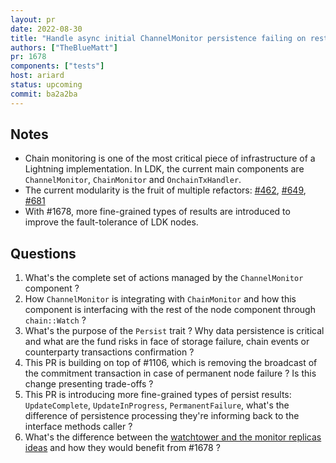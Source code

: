 ```yaml
---
layout: pr
date: 2022-08-30
title: "Handle async initial ChannelMonitor persistence failing on restart"
authors: ["TheBlueMatt"]
pr: 1678
components: ["tests"]
host: ariard
status: upcoming
commit: ba2a2ba
---
```


## Notes

* Chain monitoring is one of the most critical piece of infrastructure of a Lightning implementation. In LDK, the current main components are `ChannelMonitor`, `ChainMonitor` and `OnchainTxHandler`.
* The current modularity is the fruit of multiple refactors: [#462](https://github.com/lightningdevkit/rust-lightning/pull/462), [#649](https://github.com/lightningdevkit/rust-lightning/pull/649), [#681](https://github.com/lightningdevkit/rust-lightning/pull/681)
* With #1678, more fine-grained types of results are introduced to improve the fault-tolerance of LDK nodes.

## Questions

1. What's the complete set of actions managed by the `ChannelMonitor` component ?
2. How `ChannelMonitor` is integrating with `ChainMonitor` and how this component is interfacing with the rest of the node component through `chain::Watch` ?
3. What's the purpose of the `Persist` trait ? Why data persistence is critical and what are the fund risks in face of storage failure, chain events or counterparty transactions confirmation ?
4. This PR is building on top of #1106, which is removing the broadcast of the commitment transaction in case of permanent node failure ?
Is this change presenting trade-offs ?
5. This PR is introducing more fine-grained types of persist results: `UpdateComplete`, `UpdateInProgress`, `PermanentFailure`, what's the difference of persistence processing they're informing back to the interface methods caller ?
6. What's the difference between the [watchtower and the monitor replicas ideas](https://github.com/lightningdevkit/rust-lightning/blob/main/GLOSSARY.md) and how they would benefit from #1678 ?

